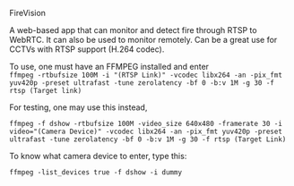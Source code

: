 FireVision


A web-based app that can monitor and detect fire through RTSP to WebRTC. It can also be used to monitor remotely. Can be a great use for CCTVs with RTSP support (H.264 codec).

To use, one must have an FFMPEG installed and enter  
```ffmpeg -rtbufsize 100M -i "(RTSP Link)" -vcodec libx264 -an -pix_fmt yuv420p -preset ultrafast -tune zerolatency -bf 0 -b:v 1M -g 30 -f rtsp (Target link)```


For testing, one may use this instead,

```ffmpeg -f dshow -rtbufsize 100M -video_size 640x480 -framerate 30 -i video="(Camera Device)" -vcodec libx264 -an -pix_fmt yuv420p -preset ultrafast -tune zerolatency -bf 0 -b:v 1M -g 30 -f rtsp (Target Link)``` 


To know what camera device to enter, type this:

```ffmpeg -list_devices true -f dshow -i dummy```
